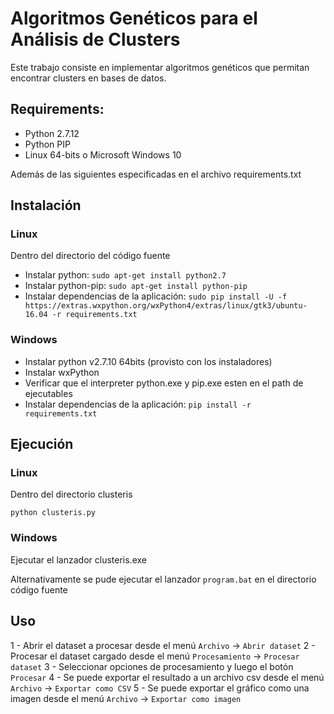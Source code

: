 # Algoritmos Genéticos para el Análisis de Clusters

Este trabajo consiste en implementar algoritmos genéticos que permitan encontrar clusters en bases de datos.

## Requirements:

* Python 2.7.12
* Python PIP
* Linux 64-bits o Microsoft Windows 10

Además de las siguientes especificadas en el archivo requirements.txt

## Instalación

### Linux

Dentro del directorio del código fuente

 * Instalar python: `sudo apt-get install python2.7`
 * Instalar python-pip: `sudo apt-get install python-pip`
 * Instalar dependencias de la aplicación: `sudo pip install -U -f https://extras.wxpython.org/wxPython4/extras/linux/gtk3/ubuntu-16.04 -r requirements.txt`

### Windows

 * Instalar python v2.7.10 64bits (provisto con los instaladores)
 * Instalar wxPython
 * Verificar que el interpreter python.exe y pip.exe esten en el path de ejecutables
 * Instalar dependencias de la aplicación: `pip install -r requirements.txt`

## Ejecución

### Linux

Dentro del directorio clusteris

```python clusteris.py```

### Windows

Ejecutar el lanzador clusteris.exe

Alternativamente se pude ejecutar el lanzador `program.bat` en el directorio código fuente


## Uso

1 - Abrir el dataset a procesar desde el menú `Archivo` -> `Abrir dataset`
2 - Procesar el dataset cargado desde el menú `Procesamiento` -> `Procesar dataset`
3 - Seleccionar opciones de procesamiento y luego el botón `Procesar`
4 - Se puede exportar el resultado a un archivo csv desde el menú `Archivo` -> `Exportar como CSV`
5 - Se puede exportar el gráfico como una imagen desde el menú `Archivo` -> `Exportar como imagen`
